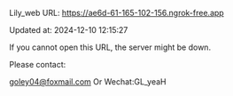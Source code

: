 Lily_web URL: https://ae6d-61-165-102-156.ngrok-free.app

Updated at: 2024-12-10 12:15:27

If you cannot open this URL, the server might be down.

Please contact: 

goley04@foxmail.com Or Wechat:GL_yeaH